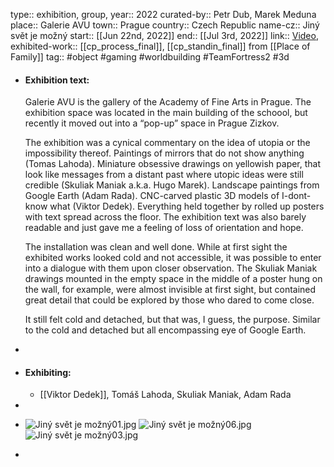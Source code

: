 type:: exhibition, group,
year:: 2022
curated-by:: Petr Dub, Marek Meduna
place:: Galerie AVU
town:: Prague
country:: Czech Republic
name-cz:: Jiný svět je možný
start:: [[Jun 22nd, 2022]] 
end:: [[Jul 3rd, 2022]] 
link:: [Video](https://www.youtube.com/watch?v=7GegQHRjqq4&ab_channel=AVUStream),
exhibited-work:: [[cp_process_final]], [[cp_standin_final]] from [[Place of Family]] 
tag:: #object #gaming #worldbuilding #TeamFortress2 #3d

- #### Exhibition text:
  Galerie AVU is the gallery of the Academy of Fine Arts in Prague. The exhibition space was located in the main building of the schoool, but recently it moved out into a “pop-up” space in Prague Zizkov.
  
  The exhibition was a cynical commentary on the idea of utopia or the impossibility thereof. Paintings of mirrors that do not show anything (Tomas Lahoda). Miniature obsessive drawings on yellowish paper, that look like messages from a distant past where utopic ideas were still credible (Skuliak Maniak a.k.a. Hugo Marek). Landscape paintings from Google Earth (Adam Rada). CNC-carved plastic 3D models of I-dont-know what (Viktor Dedek). Everything held together by rolled up posters with text spread across the floor. The exhibition text was also barely readable and just gave me a feeling of loss of orientation and hope.
  
  The installation was clean and well done. While at first sight the exhibited works looked cold and not accessible, it was possible to enter into a dialogue with them upon closer observation. The Skuliak Maniak drawings mounted in the empty space in the middle of a poster hung on the wall, for example, were almost invisible at first sight, but contained great detail that could be explored by those who dared to come close.
  
  It still felt cold and detached, but that was, I guess, the purpose. Similar to the cold and detached but all encompassing eye of Google Earth.
-
- #### Exhibiting:
	- [[Viktor Dedek]], Tomáš Lahoda, Skuliak Maniak, Adam Rada
-
- ![Jiný svět je možný01.jpg](../assets/Jiný_svět_je_možný01_1711279381358_0.jpg)
  ![Jiný svět je možný06.jpg](../assets/Jiný_svět_je_možný06_1711279388021_0.jpg)
  ![Jiný svět je možný03.jpg](../assets/Jiný_svět_je_možný03_1711279391755_0.jpg)
-